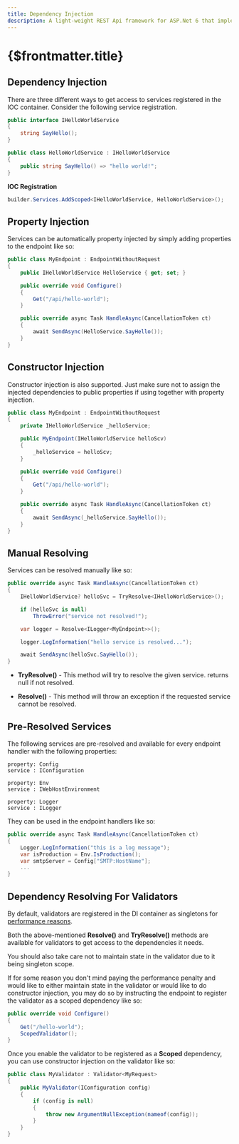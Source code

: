 ```yaml
---
title: Dependency Injection
description: A light-weight REST Api framework for ASP.Net 6 that implements REPR (Request-Endpoint-Response) Pattern.
---
```


# {$frontmatter.title}

## Dependency Injection

There are three different ways to get access to services registered in the IOC container.
Consider the following service registration.

```cs |title=HelloWorldService.cs
public interface IHelloWorldService
{
    string SayHello();
}

public class HelloWorldService : IHelloWorldService
{
    public string SayHello() => "hello world!";
}
```

**IOC Registration**

```cs |title=Program.cs
builder.Services.AddScoped<IHelloWorldService, HelloWorldService>();
```

## Property Injection

Services can be automatically property injected by simply adding properties to the endpoint like so:

```cs |title=MyEndpoint.cs
public class MyEndpoint : EndpointWithoutRequest
{
    public IHelloWorldService HelloService { get; set; }

    public override void Configure()
    {
        Get("/api/hello-world");
    }

    public override async Task HandleAsync(CancellationToken ct)
    {
        await SendAsync(HelloService.SayHello());
    }
}
```

## Constructor Injection

Constructor injection is also supported. Just make sure not to assign the injected dependencies to public properties if using together with property injection.

```cs |title=MyEndpoint.cs
public class MyEndpoint : EndpointWithoutRequest
{
    private IHelloWorldService _helloService;

    public MyEndpoint(IHelloWorldService helloScv)
    {
        _helloService = helloScv;
    }

    public override void Configure()
    {
        Get("/api/hello-world");
    }

    public override async Task HandleAsync(CancellationToken ct)
    {
        await SendAsync(_helloService.SayHello());
    }
}

```

## Manual Resolving

Services can be resolved manually like so:

```cs
public override async Task HandleAsync(CancellationToken ct)
{
    IHelloWorldService? helloSvc = TryResolve<IHelloWorldService>();

    if (helloSvc is null)
        ThrowError("service not resolved!");

    var logger = Resolve<ILogger<MyEndpoint>>();

    logger.LogInformation("hello service is resolved...");

    await SendAsync(helloSvc.SayHello());
}
```

- **TryResolve()** - This method will try to resolve the given service. returns null if not resolved.

- **Resolve()** - This method will throw an exception if the requested service cannot be resolved.

## Pre-Resolved Services

The following services are pre-resolved and available for every endpoint handler with the following properties:

```
property: Config
service : IConfiguration

property: Env
service : IWebHostEnvironment

property: Logger
service : ILogger
```

They can be used in the endpoint handlers like so:

```cs
public override async Task HandleAsync(CancellationToken ct)
{
    Logger.LogInformation("this is a log message");
    var isProduction = Env.IsProduction();
    var smtpServer = Config["SMTP:HostName"];
    ...
}
```

## Dependency Resolving For Validators

By default, validators are registered in the DI container as singletons for [performance reasons](/benchmarks).

Both the above-mentioned **Resolve()** and **TryResolve()** methods are available for validators to get access to the dependencies it needs.

You should also take care not to maintain state in the validator due to it being singleton scope.

If for some reason you don't mind paying the performance penalty and would like to either maintain state in the validator or would like to do constructor injection, you may do so by instructing the endpoint to register the validator as a scoped dependency like so:

```cs
public override void Configure()
{
    Get("/hello-world");
    ScopedValidator();
}
```

Once you enable the validator to be registered as a **Scoped** dependency, you can use constructor injection on the validator like so:

```cs
public class MyValidator : Validator<MyRequest>
{
    public MyValidator(IConfiguration config)
    {
        if (config is null)
        {
            throw new ArgumentNullException(nameof(config));
        }
    }
}
```
